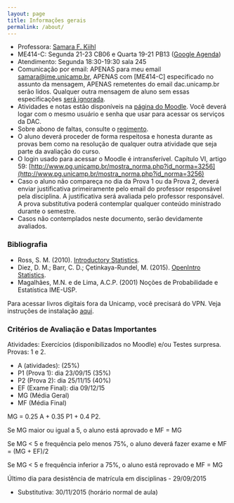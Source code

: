```yaml
---
layout: page
title: Informações gerais
permalink: /about/
---
```


* Professora: [Samara F. Kiihl](http://samarafk.github.io/)
* ME414-C: Segunda 21-23 CB06 e Quarta 19-21 PB13 ([Google Agenda](https://www.google.com/calendar/embed?src=Z2N1NTcxZTlpbDhzdnBjNTlqMGRobnE4ZGtAZ3JvdXAuY2FsZW5kYXIuZ29vZ2xlLmNvbQ))
* Atendimento: Segunda 18:30-19:30 sala 245
* Comunicação por email: APENAS para meu email samara@ime.unicamp.br, APENAS com [ME414-C] especificado no assunto da mensagem, APENAS remetentes do email dac.unicamp.br serão lidos. Qualquer outra mensagem de aluno sem essas especificações [será ignorada](images/hqdefault.jpg).
* Atividades e notas estão disponíveis na [página do Moodle](http://www.ggte.unicamp.br/moodle/course/view.php?id=716). Você deverá logar com o mesmo usuário e senha que usar para acessar os serviços da DAC. 
* Sobre abono de faltas, consulte o [regimento](http://www.dac.unicamp.br/portal/grad/regimento/capitulo_v/secao_x/).
* O aluno deverá proceder de forma respeitosa e honesta durante as provas bem como na resolução de qualquer outra atividade que seja parte da avaliação do curso.
* O login usado para acessar o Moodle é intransferível. Capítulo VI, artigo 59: [http://www.pg.unicamp.br/mostra_norma.php?id_norma=3256](http://www.pg.unicamp.br/mostra_norma.php?id_norma=3256)
* Caso o aluno não compareça no dia da Prova 1 ou da Prova 2, deverá enviar justificativa primeiramente pelo email do professor responsável pela disciplina. A justificativa será avaliada pelo professor responsável. A prova substitutiva poderá contemplar qualquer conteúdo ministrado durante o semestre.
* Casos não contemplados neste documento, serão devidamente avaliados. 

### Bibliografia
* Ross, S. M. (2010). [Introductory Statistics](http://www.sciencedirect.com/science/book/9780123743886).
* Diez, D. M.; Barr, C. D.; Çetinkaya-Rundel, M. (2015). [OpenIntro Statistics](https://drive.google.com/file/d/0B-DHaDEbiOGkY1FCdEJFNGV1Ym8/view).
* Magalhães, M.N. e de Lima, A.C.P. (2001) Noções de Probabilidade e Estatística IME-USP.

Para acessar livros digitais fora da Unicamp, você precisará do VPN. Veja instruções de instalação [aqui](http://www.ccuec.unicamp.br/ccuec/acesso_remoto_vpn).

### Critérios de Avaliação e Datas Importantes

Atividades: Exercícios (disponibilizados no Moodle) e/ou Testes surpresa.
Provas: 1 e 2.

* A (atividades): (25%)
* P1 (Prova 1): dia 23/09/15 (35%)
* P2 (Prova 2): dia 25/11/15 (40%)
* EF (Exame Final): dia 09/12/15
* MG (Média Geral)
* MF (Média Final)

MG = 0.25 A + 0.35 P1 + 0.4 P2.

Se MG maior ou igual a 5, o aluno está aprovado e MF = MG

Se MG < 5 e frequência pelo menos 75%, o aluno deverá fazer exame e MF = (MG + EF)/2

Se MG < 5 e frequência inferior a 75%, o aluno está reprovado e MF = MG

Último dia para desistência de matrícula em disciplinas - 29/09/2015

* Substitutiva: 30/11/2015 (horário normal de aula)


